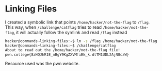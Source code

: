 # Linking Files
I created a symbolic link that points `/home/hacker/not-the-flag` to `/flag`. This way, when `/challenge/catflag` tries to read `/home/hacker/not-the-flag`, it will actually follow the symlink and read `/flag` instead
```bash
hacker@commands~linking-files:~$ ln -s /flag /home/hacker/not-the-flag
hacker@commands~linking-files:~$ /challenge/catflag
About to read out the /home/hacker/not-the-flag file!
pwn.college{8zHQJhR1E_mBgY9KgZXVMfiEk_k.dlTM1UDL2AjN0czW}
```
Resource used was the pwn website.
